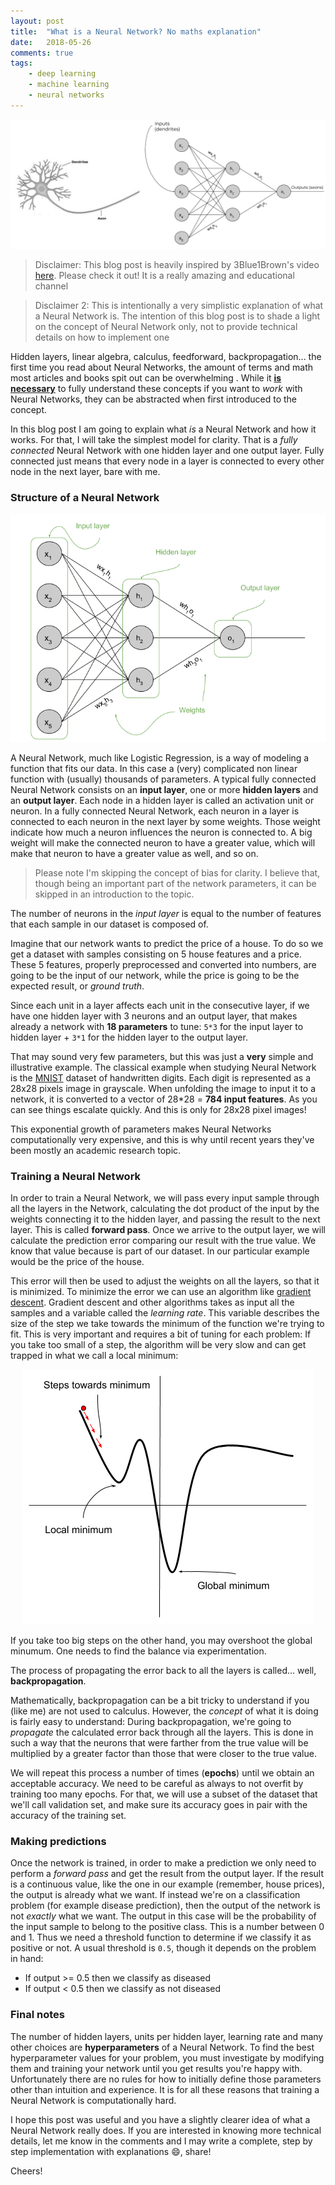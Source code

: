 ```yaml
---
layout: post
title:  "What is a Neural Network? No maths explanation"
date:   2018-05-26
comments: true
tags:
    - deep learning
    - machine learning
    - neural networks
---
```

![Neural Network analogy](/images/neuralnets/nn_comparison.png)

> Disclaimer: This blog post is heavily inspired by 3Blue1Brown's video [here][nn-video].
> Please check it out! It is a really amazing and educational channel

> Disclaimer 2: This is intentionally a very simplistic explanation of what a Neural
> Network is. The intention of this blog post is to shade a light on the concept
> of Neural Network only, not to provide technical details on how to implement one

Hidden layers, linear algebra, calculus, feedforward, backpropagation... the first time you read about
Neural Networks, the amount of terms and math most articles
and books spit out can be overwhelming . While it **[is necessary][backprop]** to fully understand these concepts
if you want to _work_ with Neural Networks, they can be abstracted when first introduced to the
concept.

<!--more-->

In this blog post I am going to explain what _is_ a Neural Network and how it works. For that,
I will take the simplest model for clarity. That is a _fully connected_ Neural Network with one
hidden layer and one output layer. Fully connected just means that every node in a
layer is connected to every other node in the next layer, bare with me.

### Structure of a Neural Network


<center>
  <img src="/images/neuralnets/nn.png"/>
</center>

A Neural Network, much like Logistic Regression, is a way of modeling a function
that fits our data. In this case a (very) complicated non linear function with (usually) thousands of parameters.
A typical fully connected Neural Network consists on an **input layer**, one or more **hidden layers**
and an **output layer**. Each node in a hidden layer is called an activation unit or neuron.
In a fully connected Neural Network, each neuron in a layer is connected to each
neuron in the next layer by some weights. Those weight indicate how much a neuron
influences the neuron is connected to. A big weight will make the connected neuron
to have a greater value, which will make that neuron to have a greater value as well, and so on.

> Please note I'm skipping the concept of bias for clarity. I believe that, though
being an important part of the network parameters, it can be skipped in an introduction to the topic.

The number of neurons in the _input layer_ is equal to the number of features that
each sample in our dataset is composed of.

Imagine that our network wants to predict the price of a house. To do so we get
a dataset with samples consisting on 5 house features and a price. These 5 features,
properly preprocessed and converted into numbers, are going to be the input of
our network, while the price is going to be the expected result, or _ground truth_.

Since each unit in a layer affects each unit in the consecutive layer, if we have
one hidden layer with 3 neurons and an output layer, that makes already a network with **18 parameters**
to tune: `5*3` for the input layer to hidden layer + `3*1` for the hidden layer to the
output layer.

That may sound very few parameters, but this was just a **very** simple and illustrative
example. The classical example when studying Neural Network is the [MNIST][mnist] dataset
of handwritten digits. Each digit is represented as a 28x28 pixels image in grayscale.
When unfolding the image to input it to a network, it is converted to a vector of
28*28 = **784 input features**. As you can see things escalate quickly. And this is
only for 28x28 pixel images!

This exponential growth of parameters makes Neural Networks computationally very expensive,
and this is why until recent years they've been mostly an academic research topic.

### Training a Neural Network
In order to train a Neural Network, we will pass every input sample through all
the layers in the Network, calculating the dot product of the input by the weights
connecting it to the hidden layer, and passing the result to the next layer. This is called
**forward pass**. Once we arrive to the output layer, we will calculate the prediction
error comparing our result with the true value. We know that value because is part of our
dataset. In our particular example would be the price of the house.


This error will then be used to adjust the weights on all the layers, so that it is
minimized. To minimize the error we can use an algorithm like [gradient descent][gradient].
Gradient descent and other algorithms takes as input all the samples and a variable
called the _learning rate_. This variable describes the size of the step we take
towards the minimum of the function we're trying to fit. This is very important
and requires a bit of tuning for each problem: If you take too small of a step,
the algorithm will be very slow and can get trapped in what we call a local minimum:

<center>
  <img src="/images/neuralnets/Gradient_descent.png"/>
</center>

If you take too big steps on the other hand, you may overshoot the global minumum.
One needs to find the balance via experimentation.

The process of propagating the error back to all the layers is called... well, **backpropagation**.

Mathematically, backpropagation can be a bit tricky to understand if you (like me)
are not used to calculus. However, the _concept_ of what it is doing is fairly easy to
understand: During backpropagation, we're going to _propagate_ the calculated error
back through all the layers. This is done in such a way that the neurons that were
farther from the true value will be multiplied by a greater factor than those that
were closer to the true value.

We will repeat this process a number of times (**epochs**) until we obtain an acceptable
accuracy. We need to be careful as always to not overfit by training too many epochs.
For that, we will use a subset of the dataset that we'll call validation set, and
make sure its accuracy goes in pair with the accuracy of the training set.

### Making predictions

Once the network is trained, in order to make a prediction we only need to perform
a _forward pass_ and get the result from the output layer. If the result is a continuous
value, like the one in our example (remember, house prices), the output is already
what we want. If instead we're on a classification problem (for example disease prediction), then the output of the
network is not _exactly_ what we want. The output in this case will be the probability
of the input sample to belong to the positive class. This is a number between 0 and 1.
Thus we need a threshold function to determine if we classify it as positive or not.
A usual threshold is `0.5`, though it depends on the problem in hand:

* If output >= 0.5 then we classify as diseased
* If output < 0.5 then we classify as not diseased

### Final notes
The number of hidden layers, units per hidden layer, learning rate and many other choices are
**hyperparameters** of a Neural Network. To find the best hyperparameter values for your
problem, you must investigate by modifying them and training your network until you
get results you're happy with. Unfortunately there are no rules for how to initially
define those parameters other than intuition and experience. It is for
all these reasons that training a Neural Network is computationally hard.

I hope this post was useful and you have a slightly clearer idea of what a Neural
Network really does. If you are interested in knowing more technical details, let me
know in the comments and I may write a complete, step by step implementation with
explanations :smile:, share!

Cheers!

<!-- Links -->
[nn-video]: https://www.youtube.com/watch?v=aircAruvnKk
[backprop]: https://medium.com/@karpathy/yes-you-should-understand-backprop-e2f06eab496b
[ml-post]: http://mussol.org/2018/03/06/machine-learning-101/
[mnist]: http://yann.lecun.com/exdb/mnist/
[gradient]: https://en.wikipedia.org/wiki/Gradient_descent
